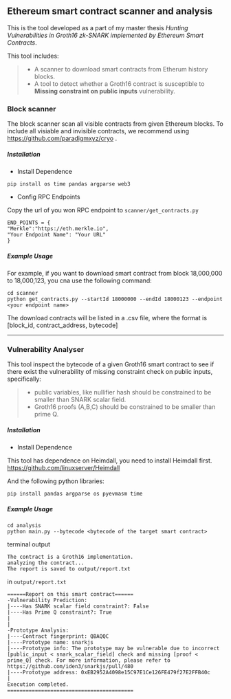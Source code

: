 ## Ethereum smart contract scanner and analysis

This is the tool developed as a part of my master thesis *Hunting Vulnerabilities in Groth16 zk-SNARK implemented by Ethereum Smart Contracts*. 

This tool includes:
> - A scanner to download smart contracts from Etherum history blocks.
> - A tool to detect whether a Groth16 contract is susceptible to **Missing constraint on public inputs** vulnerability.

### Block scanner
The block scanner scan all visible contracts from given Ethereum blocks. To include all visiable and invisible contracts, we recommend using https://github.com/paradigmxyz/cryo .


##### Installation
- Install Dependence
```
pip install os time pandas argparse web3
```
- Config RPC Endpoints

Copy the url of you won RPC endpoint to `scanner/get_contracts.py`
```
END_POINTS = {
"Merkle":"https://eth.merkle.io",
"Your Endpoint Name": "Your URL"
}
```
##### Example Usage
For example, if you want to download smart contract from block 18,000,000 to 18,000,123, you cna use the following command:
```
cd scanner
python get_contracts.py --startId 18000000 --endId 18000123 --endpoint <your endpoint name>
```
The download contracts will be listed in a .csv file, where the format is [block_id, contract_address, bytecode]

---

### Vulnerability Analyser
This tool inspect the bytecode of a given Groth16 smart contract to see if there exist the vulnerability of missing constraint check on public inputs, specifically:
> - public variables, like nullifier hash should be constrained to be smaller than SNARK scalar field.
> - Groth16 proofs (A,B,C) should be constrained to be smaller than prime Q.
##### Installation
- Install Dependence

This tool has dependence on Heimdall, you need to install Heimdall first. https://github.com/linuxserver/Heimdall

And the following python libraries:
```
pip install pandas argparse os pyevmasm time
```

##### Example Usage
```
cd analysis
python main.py --bytecode <bytecode of the target smart contract>
```
terminal output
```
The contract is a Groth16 implementation.
analyzing the contract...
The report is saved to output/report.txt
```
in `output/report.txt`
```
======Report on this smart contract======
-Vulnerability Prediction:
|----Has SNARK scalar field constraint?: False
|----Has Prime Q constraint?: True
|
|
-Prototype Analysis:
|----Contract fingerprint: QBAQQC
|----Prototype name: snarkjs
|----Prototype info: The prototype may be vulnerable due to incorrect [public_input < snark_scalar_field] check and missing [proof < prime_Q] check. For more information, please refer to https://github.com/iden3/snarkjs/pull/480
|----Prototype address: 0xEB2952A4098e15C97E1Ce126FE479f27E2FFB40c
|
Execution completed.
=========================================
```